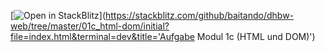 [![Open in StackBlitz](https://developer.stackblitz.com/img/open_in_stackblitz.svg)](https://stackblitz.com/github/baitando/dhbw-web/tree/master/01c_html-dom/initial?file=index.html&terminal=dev&title='Aufgabe Modul 1c (HTML und DOM)')